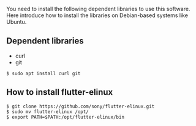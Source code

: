 You need to install the following dependent libraries to use this software. Here introduce how to install the libraries on Debian-based systems like Ubuntu.

## Dependent libraries
- curl
- git

```Shell
$ sudo apt install curl git
```

## How to install flutter-elinux
```Shell
$ git clone https://github.com/sony/flutter-elinux.git
$ sudo mv flutter-elinux /opt/
$ export PATH=$PATH:/opt/flutter-elinux/bin
```

